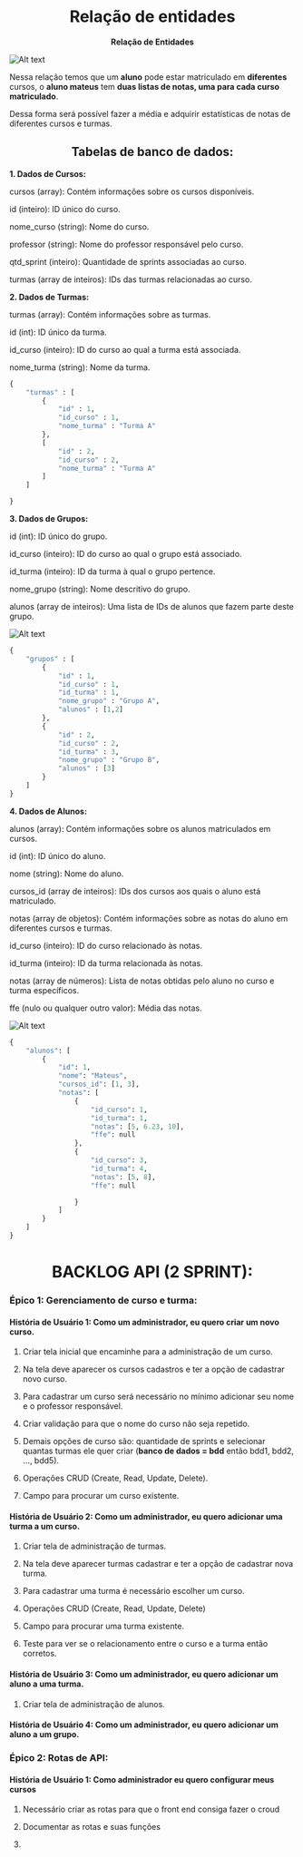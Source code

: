 # <center> Relação de entidades
**<p style="text-align:center;">Relação de Entidades</p>**
![Alt text](image-6.png)


Nessa relação temos que um **aluno** pode estar matriculado em **diferentes** cursos, o **aluno mateus** tem **duas listas de notas, uma para cada curso matriculado**.

Dessa forma será possível fazer a média e adquirir estatísticas de notas de diferentes cursos e turmas.

## <center> Tabelas de banco de dados:
**1. Dados de Cursos:**

cursos (array): Contém informações sobre os cursos disponíveis.  </p>
id (inteiro): ID único do curso. </p>
nome_curso (string): Nome do curso.</p>
professor (string): Nome do professor responsável pelo curso.</p>
qtd_sprint (inteiro): Quantidade de sprints associadas ao curso.</p>
turmas (array de inteiros): IDs das turmas relacionadas ao curso.</p>

**2. Dados de Turmas:**

turmas (array): Contém informações sobre as turmas.</p>
id (int): ID único da turma.</p>
id_curso (inteiro): ID do curso ao qual a turma está associada.</p>
nome_turma (string): Nome da turma.</p>


```python
{
	"turmas" : [
		{
			"id" : 1,
			"id_curso" : 1,
			"nome_turma" : "Turma A"
		},
		[
			"id" : 2,
			"id_curso" : 2,
			"nome_turma" : "Turma A"
		]
	]

}

```

**3. Dados de Grupos:**

id (int): ID único do grupo.</p>
id_curso (inteiro): ID do curso ao qual o grupo está associado.</p>
id_turma (inteiro): ID da turma à qual o grupo pertence.</p>
nome_grupo (string): Nome descritivo do grupo.</p>
alunos (array de inteiros): Uma lista de IDs de alunos que fazem parte deste grupo.</p>
 
![Alt text](image-8.png) 
```python
{
	"grupos" : [
		{
			"id" : 1,
			"id_curso" : 1,
			"id_turma" : 1,
			"nome_grupo" : "Grupo A",
			"alunos" : [1,2]
		},
		{
			"id" : 2,
			"id_curso" : 2,
			"id_turma" : 3,
			"nome_grupo" : "Grupo B",
			"alunos" : [3]
		}
	]
}

```

**4. Dados de Alunos:**

alunos (array): Contém informações sobre os alunos matriculados em cursos.</p>
id (int): ID único do aluno.</p>
nome (string): Nome do aluno.</p>
cursos_id (array de inteiros): IDs dos cursos aos quais o aluno está matriculado.</p>
notas (array de objetos): Contém informações sobre as notas do aluno em diferentes cursos e    turmas.</p>
id_curso (inteiro): ID do curso relacionado às notas.</p>
id_turma (inteiro): ID da turma relacionada às notas.</p>
notas (array de números): Lista de notas obtidas pelo aluno no curso e turma específicos.</p>
ffe (nulo ou qualquer outro valor): Média das notas.</p>

![Alt text](image-9.png)

```python
{
	"alunos": [
	    {
			"id": 1,
			"nome": "Mateus",
			"cursos_id": [1, 3],
			"notas": [
				{
					"id_curso": 1,
					"id_turma": 1,
					"notas": [5, 6.23, 10],
					"ffe": null
				},
				{
					"id_curso": 3,
					"id_turma": 4,
					"notas": [5, 8],
					"ffe": null

				}
			]
		}
	]
}

```
 
 
# <center> **BACKLOG API (2 SPRINT):**
 
### **Épico 1: Gerenciamento de curso e turma:**

#### **História de Usuário 1: Como um administrador, eu quero criar um novo curso.**

1. Criar tela inicial que encaminhe para a administração de um curso.

2. Na tela deve aparecer os cursos cadastros e ter a opção de cadastrar novo curso.

3. Para cadastrar um curso será necessário no mínimo adicionar seu nome e o professor responsável.

4. Criar validação para que o nome do curso não seja repetido.

5. Demais opções de curso são: quantidade de sprints e selecionar quantas turmas ele quer criar (**banco de dados = bdd** então bdd1, bdd2, ..., bdd5).

6. Operações CRUD (Create, Read, Update, Delete).

7. Campo para procurar um curso existente.
 
 
#### **História de Usuário 2: Como um administrador, eu quero adicionar uma turma a um curso.**

1. Criar tela de administração de turmas.

2. Na tela deve aparecer turmas cadastrar e ter a opção de cadastrar nova turma.

3. Para cadastrar uma turma é necessário escolher um curso.

4. Operações CRUD (Create, Read, Update, Delete)

5. Campo para procurar uma turma existente.

6. Teste para ver se o relacionamento entre o curso e a turma então corretos.
 
#### **História de Usuário 3: Como um administrador, eu quero adicionar um aluno a uma turma.**
 
1. Criar tela de administração de alunos.
 
#### **História de Usuário 4: Como um administrador, eu quero adicionar um aluno a um grupo.**
 
 
### **Épico 2:  Rotas de API:**

#### **História de Usuário 1: Como administrador eu quero configurar meus cursos**

1. Necessário criar as rotas para que o front end consiga fazer o croud

2. Documentar as rotas e suas funções

3.        

